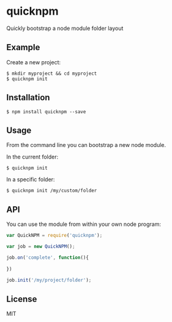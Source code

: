 quicknpm
========

Quickly bootstrap a node module folder layout

## Example

Create a new project:

```
$ mkdir myproject && cd myproject
$ quicknpm init
```

## Installation

```
$ npm install quicknpm --save
```

## Usage

From the command line you can bootstrap a new node module.

In the current folder:
```
$ quicknpm init
```

In a specific folder:
```
$ quicknpm init /my/custom/folder
```

## API

You can use the module from within your own node program:

```js
var QuickNPM = require('quicknpm');

var job = new QuickNPM();

job.on('complete', function(){
	
})

job.init('/my/project/folder');
```

## License

MIT